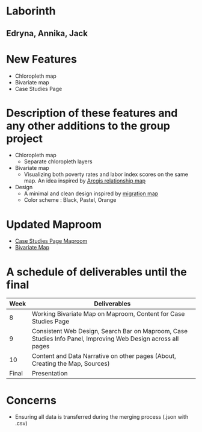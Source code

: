 # Laborinth
## Edryna, Annika, Jack

# New Features 
* Chloropleth map 
* Bivariate map
* Case Studies Page

# Description of these features and any other additions to the group project
* Chloropleth map
  * Separate chloropleth layers
* Bivariate map 
  * Visualizing both poverty rates and labor index scores on the same map. An idea inspired by [Arcgis relationship map](https://www.esri.com/arcgis-blog/products/arcgis-online/mapping/what-is-a-relationship-map/)
* Design
  * A minimal and clean design inspired by [migration map](https://maps.tnc.org/migrations-in-motion/#4/56.15/-119.44)
  * Color scheme : Black, Pastel, Orange
 

# Updated Maproom
* [Case Studies Page Maproom](https://edrynazarif.github.io/DH151/Midterm/index.html)
* [Bivariate Map](https://siala7.github.io/DH151/FinalProjectMap/)

# A schedule of deliverables until the final
Week  | Deliverables
------------- | -------------
8  | Working Bivariate Map on Maproom, Content for Case Studies Page
9 | Consistent Web Design, Search Bar on Maproom, Case Studies Info Panel, Improving Web Design across all pages
10  | Content and Data Narrative on other pages (About, Creating the Map, Sources)
Final | Presentation


# Concerns
* Ensuring all data is transferred during the merging process (.json with .csv) 
